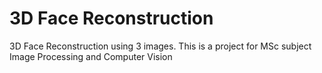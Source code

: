 # 3D Face Reconstruction
3D Face Reconstruction using 3 images. This is a project for MSc subject Image Processing and Computer Vision
